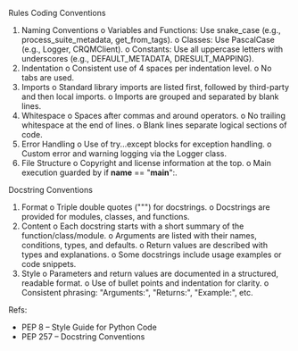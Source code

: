 Rules
Coding Conventions
1.	Naming Conventions
  o	Variables and Functions: Use snake_case (e.g., process_suite_metadata, get_from_tags).
  o	Classes: Use PascalCase (e.g., Logger, CRQMClient).
  o	Constants: Use all uppercase letters with underscores (e.g., DEFAULT_METADATA, DRESULT_MAPPING).
2.	Indentation
  o	Consistent use of 4 spaces per indentation level.
  o	No tabs are used.
3.	Imports
  o	Standard library imports are listed first, followed by third-party and then local imports.
  o	Imports are grouped and separated by blank lines.
4.	Whitespace
  o	Spaces after commas and around operators.
  o	No trailing whitespace at the end of lines.
  o	Blank lines separate logical sections of code.
5.	Error Handling
  o	Use of try...except blocks for exception handling.
  o	Custom error and warning logging via the Logger class.
6.	File Structure
  o	Copyright and license information at the top.
  o	Main execution guarded by if __name__ == "__main__":.

Docstring Conventions
1.	Format
  o	Triple double quotes (""") for docstrings.
  o	Docstrings are provided for modules, classes, and functions.
2.	Content
  o	Each docstring starts with a short summary of the function/class/module.
  o	Arguments are listed with their names, conditions, types, and defaults.
  o	Return values are described with types and explanations.
  o	Some docstrings include usage examples or code snippets.
3.	Style
  o	Parameters and return values are documented in a structured, readable format.
  o	Use of bullet points and indentation for clarity.
  o	Consistent phrasing: "Arguments:", "Returns:", "Example:", etc.

Refs:
* PEP 8 – Style Guide for Python Code
* PEP 257 – Docstring Conventions
